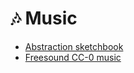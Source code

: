 # 🎶 Music

- [Abstraction sketchbook](https://tallbeard.itch.io/music-loop-bundle)
- [Freesound CC-0 music](https://freesound.org/browse/tags/?f=tag%3A%22music%22+license%3A%22Creative+Commons+0%22)
